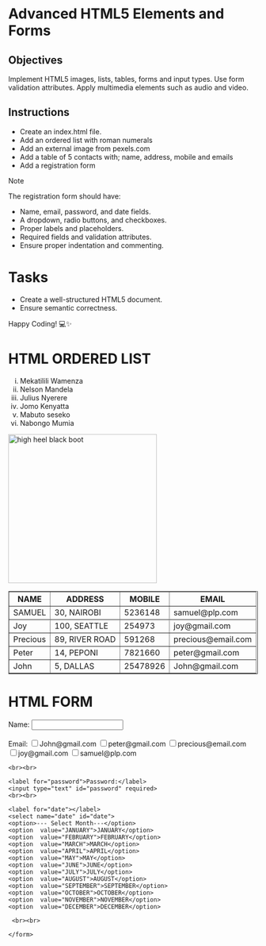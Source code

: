# Advanced HTML5 Elements and Forms

## Objectives
Implement HTML5 images, lists, tables, forms and input types.
Use form validation attributes.
Apply multimedia elements such as audio and video.

## Instructions

- Create an index.html file.
- Add an ordered list with roman numerals
- Add an external image from pexels.com
- Add a table of 5 contacts with; name, address, mobile and emails
- Add a registration form

>[!NOTE]
>  The registration form should have:
>- Name, email, password, and date fields.
>- A dropdown, radio buttons, and checkboxes.
>- Proper labels and placeholders.
>- Required fields and validation attributes.
>- Ensure proper indentation and commenting.
 
# Tasks
- Create a well-structured HTML5 document.
- Ensure semantic correctness.

Happy Coding! 💻✨



<!DOCTYPE html>
<HTML>
    <H1>HTML ORDERED LIST</H1>
    <ol type="i">
        <li>Mekatilili Wamenza</li>
        <li>Nelson  Mandela</li>
        <li>Julius Nyerere</li>
        <li>Jomo Kenyatta</li>
        <li>Mabuto seseko</li>
        <li>Nabongo Mumia</li>
    </ol>
    <img src="styleheel.jpg" alt="high heel black boot" height="300" width="300">
    <table border="1">
        <thead>
            <tr>
            <th>NAME</th>
            <th>ADDRESS</th>
            <th>MOBILE</th>
            <th>EMAIL</th>
            </tr>
        </thead>
        <tbody>
            <tr>
            <td>SAMUEL</td>
            <td>30, NAIROBI</td>
            <td>5236148</td>
            <td>samuel@plp.com</td>
            <tr>
                <tr>
                    <td>Joy</td>
                    <td>100, SEATTLE</td>
                    <td>254973</td>
                    <td>joy@gmail.com</td>
                </tr>
                <tr>
                    <td>Precious</td>
                    <td>89, RIVER ROAD</td>
                    <td>591268</td>
                    <td>precious@email.com</td>
                </tr>
                <tr>
                    <td>Peter</td>
                    <td>14, PEPONI</td>
                    <td>7821660</td>
                    <td>peter@gmail.com</td>
                </tr>
                <tr>
                    <td>John</td>
                    <td>5, DALLAS</td>
                    <td>25478926</td>
                    <td>John@gmail.com</td>
                </tr>
       </tbody>
    </table>
    <h1>HTML FORM</h1>
    <form action="" method="">
    <label for="name">Name:</label>
    <input type="text" id="student name" name="student name" required>
    <br><br>
    <label for="email">Email:</label>
    <input type="checkbox" name=" email" value="John@gmail.com">John@gmail.com
    <input type="checkbox" name=" email" value="peter@gmail.com">peter@gmail.com
    <input type="checkbox" name=" email" value="precious@email.com">precious@email.com
    <input type="checkbox" name=" email" value="joy@gmail.com">joy@gmail.com
    <input type="checkbox" name=" email" value="samuel@plp.com">samuel@plp.com

    <br><br>

    <label for="password">Password:</label>
    <input type="text" id="password" required>
    <br><br>

    <label for="date"></label>
    <select name="date" id="date"> 
    <option>--- Select Month---</option>
    <option  value="JANUARY">JANUARY</option>
    <option  value="FEBRUARY">FEBRUARY</option>
    <option  value="MARCH">MARCH</option>
    <option  value="APRIL">APRIL</option>
    <option  value="MAY">MAY</option>
    <option  value="JUNE">JUNE</option>
    <option  value="JULY">JULY</option>
    <option  value="AUGUST">AUGUST</option>
    <option  value="SEPTEMBER">SEPTEMBER</option>
    <option  value="OCTOBER">OCTOBER</option>
    <option  value="NOVEMBER">NOVEMBER</option>
    <option  value="DECEMBER">DECEMBER</option>

     <br><br>

    </form>
</HTML>
